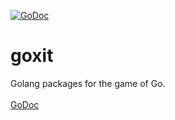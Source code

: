 [![GoDoc](https://godoc.org/github.com/gosharplite/goxit?status.svg)](https://godoc.org/github.com/gosharplite/goxit/pkg/hash)

# goxit
Golang packages for the game of Go.<br>
<br>
[GoDoc](https://godoc.org/github.com/gosharplite/goxit)
